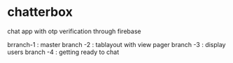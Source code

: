 # chatterbox
chat app with otp verification through firebase

brranch-1 : master
branch -2 : tablayout with view pager
branch -3 : display users
branch -4 : getting ready to chat

